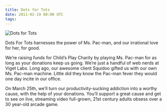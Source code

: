 ```yaml
---
title: Dots for Tots
date: 2011-02-19 00:00 UTC
tags:
---
```


![Dots for Tots](portfolio/dotsfortots.png)

  Dots For Tots harnesses the power of Ms. Pac-man, and our irrational love for her, for good.

  We’re raising funds for Child’s Play Charity by playing Ms. Pac-man for as long as your donations keep us going. We’re just a handful of web nerds at Viget Labs. Long ago, our awesome client Squidoo gifted us with our own Ms. Pac-man machine. Little did they know the Pac-man fever they would one day incite in our office.

  On March 25th, we’ll turn our productivity-sucking addiction into a worthy cause, with the help of your donations. You’ll support a great cause and get to see on live, streaming video full-grown, 21st century adults obsess over a 30 year-old arcade game.
